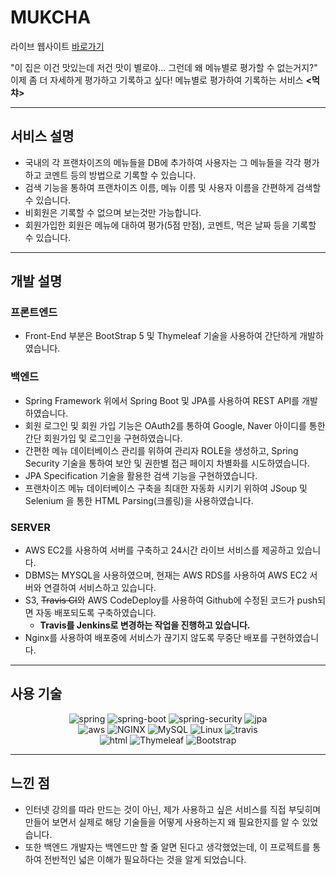 # MUKCHA 
<!-- [![Build Status](https://app.travis-ci.com/Bluewind8791/mukcha.svg?branch=main)](https://app.travis-ci.com/Bluewind8791/mukcha) -->

라이브 웹사이트 [바로가기](http://ec2-3-39-16-219.ap-northeast-2.compute.amazonaws.com/)


"이 집은 이건 맛있는데 저건 맛이 별로야... 그런데 왜 메뉴별로 평가할 수 없는거지?"  
이제 좀 더 자세하게 평가하고 기록하고 싶다! 메뉴별로 평가하여 기록하는 서비스 **<먹챠>**

---

## 서비스 설명

- 국내의 각 프랜차이즈의 메뉴들을 DB에 추가하여 사용자는 그 메뉴들을 각각 평가하고 코멘트 등의 방법으로 기록할 수 있습니다.
- 검색 기능을 통하여 프랜차이즈 이름, 메뉴 이름 및 사용자 이름을 간편하게 검색할 수 있습니다.
- 비회원은 기록할 수 없으며 보는것만 가능합니다.
- 회원가입한 회원은 메뉴에 대하여 평가(5점 만점), 코멘트, 먹은 날짜 등을 기록할 수 있습니다.

---

## 개발 설명

### 프론트엔드

- Front-End 부분은 BootStrap 5 및 Thymeleaf 기술을 사용하여 간단하게 개발하였습니다.

### 백엔드

- Spring Framework 위에서 Spring Boot 및 JPA를 사용하여 REST API를 개발하였습니다.
- 회원 로그인 및 회원 가입 기능은 OAuth2를 통하여 Google, Naver 아이디를 통한 간단 회원가입 및 로그인을 구현하였습니다.
- 간편한 메뉴 데이터베이스 관리를 위하여 관리자 ROLE을 생성하고, Spring Security 기술을 통하여 보안 및 권한별 접근 페이지 차별화를 시도하였습니다.
- JPA Specification 기술을 활용한 검색 기능을 구현하였습니다.
- 프랜차이즈 메뉴 데이터베이스 구축을 최대한 자동화 시키기 위하여 JSoup 및 Selenium 을 통한 HTML Parsing(크롤링)을 사용하였습니다.

### SERVER

- AWS EC2를 사용하여 서버를 구축하고 24시간 라이브 서비스를 제공하고 있습니다.
- DBMS는 MYSQL을 사용하였으며, 현재는 AWS RDS를 사용하여 AWS EC2 서버와 연결하여 서비스하고 있습니다.
- S3, ~~Travis CI~~와 AWS CodeDeploy를 사용하여 Github에 수정된 코드가 push되면 자동 배포되도록 구축하였습니다.
  - **Travis를 Jenkins로 변경하는 작업을 진행하고 있습니다.**
- Nginx를 사용하여 배포중에 서비스가 끊기지 않도록 무중단 배포를 구현하였습니다.


---

## 사용 기술

<div align="center">
  <p>
      <img alt="spring"
        src="https://img.shields.io/badge/-Spring-6DB33F?style=for-the-badge&logo=spring&logoColor=white" />
      <img alt="spring-boot"
        src="https://img.shields.io/badge/-SpringBoot-6DB33F?style=for-the-badge&logo=springboot&logoColor=white" />
      <img alt="spring-security" src="https://img.shields.io/badge/-SpringSecurity-6DB33F?style=for-the-badge&logo=springsecurity&logoColor=white" />
      <img alt="jpa" src="https://img.shields.io/badge/-JPA-6DB33F?style=for-the-badge" />
      <br>
      <img alt="aws" src="https://img.shields.io/badge/-AWS-232F3E?style=for-the-badge&logo=amazonaws&logoColor=white" />
      <img alt="NGINX" src="https://img.shields.io/badge/-NGINX-009639?style=for-the-badge&logo=NGINX&logoColor=white" />
      <img alt="MySQL" src="https://img.shields.io/badge/-MySQL-4479A1?style=for-the-badge&logo=MySQL&logoColor=white" />
      <img alt="Linux" src="https://img.shields.io/badge/-Linux-FCC624?style=for-the-badge&logo=Linux&logoColor=white" />
      <img alt="travis" src="https://img.shields.io/badge/-TravisCI-3EAAAF?style=for-the-badge&logo=travisci&logoColor=white" />
      <!-- <img alt="Jenkins" src="https://img.shields.io/badge/-Jenkins-D24939?style=for-the-badge&logo=Jenkins&logoColor=white" /> -->
      <!-- <img alt="docker" src="https://img.shields.io/badge/-Docker-2496ED?style=for-the-badge&logo=docker&logoColor=white" /> -->
      <br>
      <img alt="html" src="https://img.shields.io/badge/-HTML5-E34F26?style=for-the-badge&logo=html5&logoColor=white" />
      <img alt="Thymeleaf" src="https://img.shields.io/badge/-Thymeleaf-005F0F?style=for-the-badge&logo=Thymeleaf&logoColor=white" />
      <img alt="Bootstrap" src="https://img.shields.io/badge/-Bootstrap-7952B3?style=for-the-badge&logo=Bootstrap&logoColor=white" />
  </p>
</div>

---

## 느낀 점

- 인터넷 강의를 따라 만드는 것이 아닌, 제가 사용하고 싶은 서비스를 직접 부딪히며 만들어 보면서 실제로 해당 기술들을 어떻게 사용하는지 왜 필요한지를 알 수 있었습니다.
- 또한 백엔드 개발자는 백엔드만 할 줄 알면 된다고 생각했었는데, 이 프로젝트를 통하여 전반적인 넓은 이해가 필요하다는 것을 알게 되었습니다.